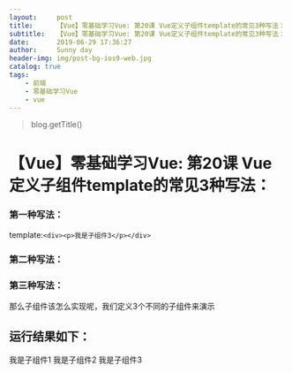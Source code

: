 ```yaml
---
layout:     post
title:      【Vue】零基础学习Vue: 第20课 Vue定义子组件template的常见3种写法：
subtitle:   【Vue】零基础学习Vue: 第20课 Vue定义子组件template的常见3种写法：
date:       2019-06-29 17:36:27
author:     Sunny day
header-img: img/post-bg-ios9-web.jpg
catalog: true
tags:
    - 前端
    - 零基础学习Vue
    - vue
---
```

>blog.getTitle() 

# 【Vue】零基础学习Vue: 第20课 Vue定义子组件template的常见3种写法：


### 第一种写法：

template:`<div><p>我是子组件3</p></div>`

### 第二种写法：

<template id="one1"> <div> <p>我是子组件1</p> </div> </template>

### 第三种写法：

<script type="text/x-template" id="two1"> <div> <p>我是子组件2</p> </div> </script>

那么子组件该怎么实现呢，我们定义3个不同的子组件来演示

<!DOCTYPE html> <html lang="en"> <head> <meta charset="UTF-8"> <title>vue组件</title> <!-- 引入vue --> <script src="https://cdn.jsdelivr.net/npm/vue/dist/vue.js"></script> </head> <body> <div id="app"> <!-- 4.引用子组件 --> <one></one> <two></two> <three></three> </div> <!--3.子组件写法1 子组件one --> <template id="one1"> <div> <p>我是子组件1</p> </div> </template> <!--3.子组件写法2 子组件two --> <script type="text/x-template" id="two1"> <div> <p>我是子组件2</p> </div> </script> <script> //1.定义子组件one let one = { template:'/#one1' } //1.定义子组件two let two = { template:'/#two1' } //1.定义子组件 three let three = { template:`<div><p>我是子组件3</p></div>`, //3.子组件写法3 子组件three } let vm = new Vue({ el:'/#app', //这是根组件 components:{ //2.注册组件 one, two, three } }) </script> </body> </html>

## 运行结果如下：

我是子组件1
我是子组件2
我是子组件3
